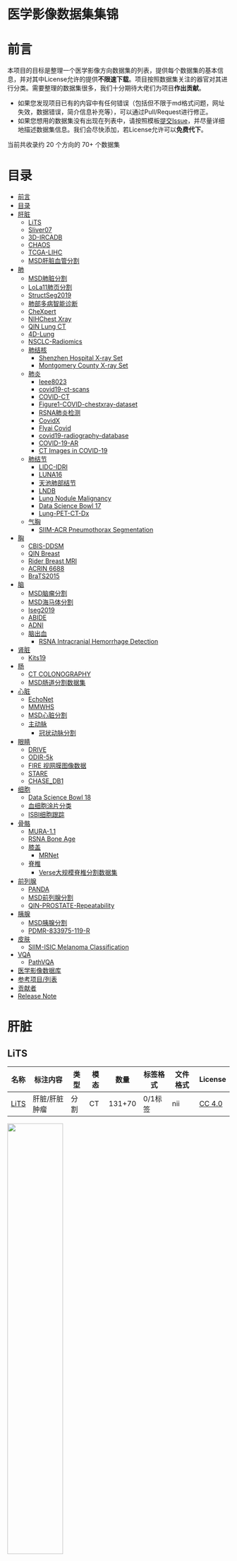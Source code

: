 # 医学影像数据集集锦
# 前言
本项目的目标是整理一个医学影像方向数据集的列表，提供每个数据集的基本信息，并对其中License允许的提供**不限速下载**。项目按照数据集关注的器官对其进行分类。需要整理的数据集很多，我们十分期待大佬们为项目**作出贡献**。

- 如果您发现项目已有的内容中有任何错误（包括但不限于md格式问题，网址失效，数据错误，简介信息补充等），可以通过Pull/Request进行修正。
- 如果您想用的数据集没有出现在列表中，请按照模板[提交Issue](https://github.com/linhandev/dataset/issues/new?assignees=linhandev&labels=%E6%96%B0%E5%A2%9E%E6%95%B0%E6%8D%AE%E9%9B%86&template=-----.md&title=%5B%E6%96%B0%E5%A2%9E%5D+%E6%B7%BB%E5%8A%A0%E6%96%B0%E6%95%B0%E6%8D%AE%E9%9B%86%E3%80%80xx)，并尽量详细地描述数据集信息。我们会尽快添加，若License允许可以**免费代下**。

当前共收录约 20 个方向的 70+ 个数据集

目录
=================
* [前言](#前言)
* [目录](#目录)
* [肝脏](#肝脏)
   * [LiTS](#lits)
   * [Sliver07](#sliver07)
   * [3D-IRCADB](#3d-ircadb)
   * [CHAOS](#chaos)
   * [TCGA-LIHC](#tcga-lihc)
   * [MSD肝脏血管分割](#msd肝脏血管分割)
* [肺](#肺)
   * [MSD肺脏分割](#msd肺脏分割)
   * [LoLa11肺页分割](#lola11肺页分割)
   * [StructSeg2019](#structseg2019)
   * [肺部多病智能诊断](#肺部多病智能诊断)
   * [CheXpert](#chexpert)
   * [NIHChest Xray](#nihchest-xray)
   * [QIN Lung CT](#qin-lung-ct)
   * [4D-Lung](#4d-lung)
   * [NSCLC-Radiomics](#nsclc-radiomics)
   * [肺结核](#肺结核)
      * [Shenzhen Hospital X-ray Set](#shenzhen-hospital-x-ray-set)
      * [Montgomery County X-ray Set](#montgomery-county-x-ray-set)
   * [肺炎](#肺炎)
      * [Ieee8023](#ieee8023)
      * [covid19-ct-scans](#covid19-ct-scans)
      * [COVID-CT](#covid-ct)
      * [Figure1-COVID-chestxray-dataset](#figure1-covid-chestxray-dataset)
      * [RSNA肺炎检测](#rsna肺炎检测)
      * [CovidX](#covidx)
      * [Flyai Covid](#flyai-covid)
      * [covid19-radiography-database](#covid19-radiography-database)
      * [COVID-19-AR](#covid-19-ar)
      * [CT Images in COVID-19](#ct-images-in-covid-19)
   * [肺结节](#肺结节)
      * [LIDC-IDRI](#lidc-idri)
      * [LUNA16](#luna16)
      * [天池肺部结节](#天池肺部结节)
      * [LNDB](#lndb)
      * [Lung Nodule Malignancy](#lung-nodule-malignancy)
      * [Data Science Bowl 17](#data-science-bowl-17)
      * [Lung-PET-CT-Dx](#lung-pet-ct-dx)
   * [气胸](#气胸)
      * [SIIM-ACR Pneumothorax Segmentation](#siim-acr-pneumothorax-segmentation)
* [胸](#胸)
   * [CBIS-DDSM](#cbis-ddsm)
   * [QIN Breast](#qin-breast)
   * [Rider Breast MRI](#rider-breast-mri)
   * [ACRIN 6688](#acrin-6688)
   * [BraTS2015](#brats2015)
* [脑](#脑)
   * [MSD脑瘤分割](#msd脑瘤分割)
   * [MSD海马体分割](#msd海马体分割)
   * [Iseg2019](#iseg2019)
   * [ABIDE](#abide)
   * [ADNI](#adni)
   * [脑出血](#脑出血)
      * [RSNA Intracranial Hemorrhage Detection](#rsna-intracranial-hemorrhage-detection)
* [肾脏](#肾脏)
   * [Kits19](#kits19)
* [肠](#肠)
   * [CT COLONOGRAPHY](#ct-colonography)
   * [MSD肠道分割数据集](#msd肠道分割数据集)
* [心脏](#心脏)
   * [EchoNet](#echonet)
   * [MMWHS](#mmwhs)
   * [MSD心脏分割](#msd心脏分割)
   * [主动脉](#主动脉)
      * [冠状动脉分割](#冠状动脉分割)
* [眼睛](#眼睛)
   * [DRIVE](#drive)
   * [ODIR-5k](#odir-5k)
   * [FIRE 视网膜图像数据](#fire-视网膜图像数据)
   * [STARE](#stare)
   * [CHASE_DB1](#chase_db1)
* [细胞](#细胞)
   * [Data Science Bowl 18](#data-science-bowl-18)
   * [血细胞涂片分类](#血细胞涂片分类)
   * [ISBI细胞跟踪](#isbi细胞跟踪)
* [骨骼](#骨骼)
   * [MURA-1.1](#mura-11)
   * [RSNA Bone Age](#rsna-bone-age)
   * [膝盖](#膝盖)
      * [MRNet](#mrnet)
   * [脊椎](#脊椎)
      * [Verse大规模脊椎分割数据集](#verse大规模脊椎分割数据集)
* [前列腺](#前列腺)
   * [PANDA](#panda)
   * [MSD前列腺分割](#msd前列腺分割)
   * [QIN-PROSTATE-Repeatability](#qin-prostate-repeatability)
* [胰腺](#胰腺)
   * [MSD胰腺分割](#msd胰腺分割)
   * [PDMR-833975-119-R](#pdmr-833975-119-r)
* [皮肤](#皮肤)
   * [SIIM-ISIC Melanoma Classification](#siim-isic-melanoma-classification)
* [VQA](#vqa)
   * [PathVQA](#pathvqa)
* [医学影像数据库](#医学影像数据库)
* [参考项目/列表](#参考项目列表)
* [贡献者](#贡献者)
* [Release Note](#release-note)

# 肝脏

## LiTS
[//]: # (FIN)

| 名称 | 标注内容 | 类型 | 模态 | 数量 | 标签格式 | 文件格式 | License |
| - | - | - | - | - | - | - | - |
| [LiTS](https://competitions.codalab.org/competitions/17094) | 肝脏/肝脏肿瘤 | 分割 | CT   | 131+70 | 0/1标签  | nii | [CC 4.0](https://competitions.codalab.org/competitions/17094#learn_the_details-terms_and_conditions) |

<img src="./static/lits.jpg" width="50%"/>

LiTS数据集包含131套训练扫描和70组测试数据，其中70组测试数据标签不公开。LiTS训练集中包含3DIRCADB中的所有数据，所以如果合并多个数据集不要合并这两个。Medical Segmentation Decathlon中肝脏分割的数据集就是LiTS。

分割结果可以在线提交进行评估，[在线提交方法参考](https://github.com/PatrickChrist/LITS-CHALLENGE)。 [在线提交地址](https://competitions.codalab.org/competitions/17094)

数据集论文：[The Liver Tumor Segmentation Benchmark (LiTS)](https://arxiv.org/abs/1901.04056)

相关项目： [基于Paddle的肝脏CT影像分割](https://aistudio.baidu.com/aistudio/projectdetail/250994)

[Aistudio下载](https://aistudio.baidu.com/aistudio/datasetdetail/10273)

## Sliver07
[//]: # (FIN)

| 名称 | 标注内容 | 类型 | 模态 | 数量  | 标签格式 | 文件格式  | License |
| - | - | - | - | - | - | - | - |
| [Sliver07](https://sliver07.grand-challenge.org/) | 肝脏     | 分割 | CT   | 20+10 | 0/1标签  | MetaImage | [Other](https://zenodo.org/record/2597908) |

<img src="https://i.loli.net/2020/11/21/iuOqFTteKUlnNVZ.png" width="50%"/>


这个数据集比较老了，现在用的也比较少，一些研究会将sliver和lits合起来，这样基本上就是所有常用的关于肝脏分割的公开数据了。mhd格式可以用 SimpleITK 读，在medseg项目中有[转换成nii的脚本](https://github.com/linhandev/medSeg/blob/main/tool/train/mhd2nii.py)

[Aistudio下载](https://aistudio.baidu.com/aistudio/datasetdetail/19906)

## 3D-IRCADB
[//]: # (FIN)

| 名称 | 标注内容 | 类型 | 模态 | 数量 | 标签格式 | 文件格式 | License |
| - | - | - | - | - | - | - | - |
| 3D-IRCADb [01](https://www.ircad.fr/research/3d-ircadb-01/) [02](https://www.ircad.fr/research/3d-ircadb-01/) | 肝脏/肝肿瘤 | 分割 | CT   | 20+2 | surface mesh | dcm | CC |

<img src="./static/3Dircadb.jpg" width="80%"/>


3D-IRCADb是比较早的一个数据集，有两个子集，分别包含20组和2组CT片子。

[Aistudio下载](https://aistudio.baidu.com/aistudio/datasetdetail/10293)

## CHAOS
[//]: # (FIN)

| 名称 | 标注内容 | 类型 | 模态 | 数量 | 标签格式 | 文件格式 | License |
| - | - | - | - | - | - | - | - |
| [CHAOS](https://chaos.grand-challenge.org/) | 肝/肾/脾 | 分割 | CT+MRI | 40CT+120MRI | 0/1标签  | dcm | [CC 4.0](https://creativecommons.org/licenses/by-nc-sa/4.0/legalcode) |

CHAOS是一个多脏器，多模态分割数据集。

![CHAOS](./static/chaos.png)

[Aistudio下载](https://aistudio.baidu.com/aistudio/datasetdetail/23864)

## TCGA-LIHC
[//]: # (FIN)

| 名称 | 标注内容 | 类型 | 模态 | 数量 | 标签格式 | 文件格式 | License |
| - | - | - | - | - | - | - | - |
| [TCGA-LIHC](https://wiki.cancerimagingarchive.net/display/Public/TCGA-LIHC) | 肝 |  | CT/MR/PT | 97患者/237套 | 无标签   | dcm | [Other](https://wiki.cancerimagingarchive.net/display/Public/Data+Usage+Policies+and+Restrictions) |

![tcga-lihc](./static/tcga-lihc.jpg)

[Aistudio下载](https://aistudio.baidu.com/aistudio/datasetdetail/37439)

## MSD肝脏血管分割

| 名称 | 标注内容 | 类型 | 模态 | 数量 | 标签格式 | 文件格式 | License |
| - | - | - | - | - | - | - | - |
| [MSD肝脏血管分割](http://medicaldecathlon.com/) | 肝脏血管 | 分割 | CT | 443 | 0/1 | nii | [CC-BY-SA 4.0](https://creativecommons.org/licenses/by-sa/4.0/) |

![hepatic-Vessels](./static/Hepatic-Vessels.png)

[Aistudio下载](https://aistudio.baidu.com/aistudio/datasetdetail/10333)

# 肺
## MSD肺脏分割

| 名称 | 标注内容 | 类型 | 模态 | 数量 | 标签格式 | 文件格式  | License |
| - | - | - | - | - | - | - | - |
| [MSD肺脏分割](http://medicaldecathlon.com/) | 肺脏 | 分割 | CT | 96 | 0/1 | nii | [CC-BY-SA 4.0](https://creativecommons.org/licenses/by-sa/4.0/) |

![Lung-Tumours](./static/Lung-Tumours.png)

[Aistudio下载](https://aistudio.baidu.com/aistudio/datasetdetail/10334)

## LoLa11肺页分割

[//]: # (FIN)

| 名称 | 标注内容    | 类型 | 模态 | 数量 | 标签格式 | 文件格式  | License |
| - | - | - | - | - | - | - | - |
| [LoLa11](https://lola11.grand-challenge.org/) | 左右肺/肺页 | 分割 | CT   | 55 | 0/1标签  | Metaimage | [Other](https://zenodo.org/record/4708800) |

![lola11](https://grand-challenge-public.s3.amazonaws.com/f/challenge/39/c4ab1b11-3338-4b99-a732-174ddc9e3b70/lola11_web.png)

55组扫描的肺页分割，包含左右肺，左上，左下，右上，右中，右下肺页的标注。

[zenodo下载](https://zenodo.org/record/4708800)

[//]: # (30417)

## StructSeg2019

| 名称 | 标注内容 | 类型 | 模态 | 数量 | 标签格式 | 文件格式 |
| - | - | - | - | - | - | - |
| [StructSeg2019](https://structseg2019.grand-challenge.org/) ||      |||||

![structseg2019](https://grand-challenge-public.s3.amazonaws.com/b/398/banner2_XdYKwmN.jpg)


## 肺部多病智能诊断

| 名称 | 标注内容 | 类型 | 模态 | 数量 | 标签格式 | 文件格式 |
| - | - | - | - | - | - | - |
| [肺部多病智能诊断](https://tianchi.aliyun.com/competition/entrance/231724/) |          |      | CT   |      |          |          |

[//]: # (34323)

## CheXpert

| 名称 | 标注内容 | 类型 | 模态 | 数量 | 标签格式 | 文件格式 | License |
| - | - | - | - | - | - | - | - |
| [CheXpert](https://stanfordmlgroup.github.io/competitions/chexpert/) |  |      |      |      |          |          | [Other](https://stanfordmlgroup.github.io/competitions/chexpert/) |

![chestxpert](./static/chest-x-pert.png)

介绍论文： [CheXpert: A Large Chest Radiograph Dataset with Uncertainty Labels and Expert Comparison](https://arxiv.org/abs/1901.07031)

[相关项目](https://github.com/gaetandi/cheXpert)

## NIHChest Xray

| 名称 | 标注内容 | 类型 | 模态 | 数量 | 标签格式 | 文件格式 | License |
| - | - | - | - | - | - | - | - |
| [NIHChest Xray](https://www.kaggle.com/nih-chest-xrays/data) | 14种肺部疾病/部分病灶位置 | 分类/检测 | CXR | 112,120 | csv | png | [CC0: Public Domain](https://creativecommons.org/publicdomain/zero/1.0/) |

![img](./static/nih-chest-xray.png)
介绍论文： [ChestX-ray8: Hospital-scale Chest X-ray Database and Benchmarks on Weakly-Supervised Classification and Localization of Common Thorax Diseases](http://openaccess.thecvf.com/content_cvpr_2017/papers/Wang_ChestX-ray8_Hospital-Scale_Chest_CVPR_2017_paper.pdf)

[Aistudio下载](https://aistudio.baidu.com/aistudio/datasetdetail/35660)

## QIN Lung CT

| 名称 | 标注内容 | 类型 | 模态 | 数量 | 标签格式 | 文件格式 | License |
| - | - | - | - | - | - | - | - |
| [QIN Lung CT](https://wiki.cancerimagingarchive.net/display/Public/QIN+LUNG+CT) | 非小細胞癌 |  | CT  | 47 |  | dcm | [Other](https://wiki.cancerimagingarchive.net/display/Public/Data+Usage+Policies+and+Restrictions) |

[Aistudio下载](https://aistudio.baidu.com/aistudio/datasetdetail/35205)

## 4D-Lung

| 名称 | 标注内容 | 类型 | 模态 | 数量 | 标签格式 | 文件格式 | License |
| - | - | - | - | - | - | - | - |
| [4D-Lung](https://wiki.cancerimagingarchive.net/display/Public/4D-Lung) | 非小細胞癌 |      | CT |  | 20 | dcm |[Other](https://wiki.cancerimagingarchive.net/display/Public/Data+Usage+Policies+and+Restrictions)|

[Aistudio下载](https://aistudio.baidu.com/aistudio/datasetdetail/37482)

## NSCLC-Radiomics

| 名称 | 标注内容 | 类型 | 模态 | 数量 | 标签格式 | 文件格式 |
| - | - | - | - | - | - | - |
| [NSCLC-Radiomics](https://wiki.cancerimagingarchive.net/display/Public/NSCLC-Radiomics) | 非小细胞癌　| 分割　|　CT | 422 |          | dcm |

![NSCLC-Radiomics](./static/NSCLC-Radiomics.png)

[Aistudio下载](https://aistudio.baidu.com/aistudio/datasetdetail/63958)

## 肺结核

### Shenzhen Hospital X-ray Set

| 名称 | 标注内容 | 类型 | 模态 | 数量 | 标签格式 | 文件格式 |
| - | - | - | - | - | - | - |
| [Shenzhen Hospital X-ray Set](https://lhncbc.nlm.nih.gov/publication/pub9931) | 肺结核/正常 | 分类 | CXR  | 662  | 类别     | 图片     |

深圳第三医院收集的肺结核胸透数据集，包含326张正常扫描和336张不正常的扫描。

[Aistudio下载](https://aistudio.baidu.com/aistudio/datasetdetail/25237)

### Montgomery County X-ray Set

| 名称 | 标注内容 | 类型 | 模态 | 数量 | 标签格式 | 文件格式 |
| - | - | - | - | - | - | - |
| [Montgomery County X-ray Set](https://lhncbc.nlm.nih.gov/publication/pub9931) | 肺结核/正常 | 分类 | CXR  | 138  | 类别     | 图片     |

蒙哥马利市收集的肺结核胸透数据集，包含80张正常的扫描和58张不正常的扫描。

[Aistudio下载](https://aistudio.baidu.com/aistudio/datasetdetail/34229)

## 肺炎
### Ieee8023

| 名称 | 标注内容 | 类型 | 模态 | 数量 | 标签格式 | 文件格式 |
| - | - | - | - | - | - | - |
| [Ieee8023](https://github.com/ieee8023/covid-chestxray-dataset) | 肺脏     | 分类 | CT   | 20   |      | nii      |

持续搜集公开的新冠CT扫描，目前有20个病例。

[Aistudio下载](https://aistudio.baidu.com/aistudio/datasetdetail/34221)

### covid19-ct-scans

| 名称 | 标注内容 | 类型 | 模态 | 数量 | 标签格式 | 文件格式 |
| - | - | - | - | - | - | - |
| [covid19-ct-scans](https://www.kaggle.com/andrewmvd/covid19-ct-scans) | 左右肺/新冠感染 | 分割 | CT   | 20   |          | nii      |

数据来自Ieee8023，对20组扫描进行了左右肺和感染区的标注。基于这个数据集和另外几个数据集，大佬们做了一个新冠分割的 [benchmark](https://gitee.com/junma11/COVID-19-CT-Seg-Benchmark)

[Aistudio下载](https://aistudio.baidu.com/aistudio/datasetdetail/34221)

### COVID-CT

| 名称 | 标注内容 | 类型 | 模态 | 数量 | 标签格式 | 文件格式 |
| - | - | - | - | - | - | - |
| [COVID-CT](https://github.com/UCSD-AI4H/COVID-CT) |          | 分类 | CT   | 349  |          | 图片     |

包含216名新冠患者的349张胸部CT图片，从相关paper中收集。

[Aistudio下载](https://aistudio.baidu.com/aistudio/datasetdetail/27732)

### Figure1-COVID-chestxray-dataset

| 名称 | 标注内容 | 类型 | 模态 | 数量 | 标签格式 | 文件格式 |
| - | - | - | - | - | - | - |
| [Figure1-COVID-chestxray-dataset](https://github.com/agchung/Figure1-COVID-chestxray-dataset) |          | 分类 | CXR  | 48   |          | 图片     |

DarwinAI收集的一些新冠CT的图片，是CovidX数据集的一部分。持续更新，使用前可以先pull。

[Aistudio下载](https://aistudio.baidu.com/aistudio/datasetdetail/34208)

### RSNA肺炎检测

| 名称 | 标注内容 | 类型 | 模态 | 数量 | 标签格式 | 文件格式 |
| - | - | - | - | - | - | - |
| [RSNA肺炎检测](https://www.kaggle.com/c/rsna-pneumonia-detection-challenge/) | 之否肺炎/肺炎区域BB | 分类/检测 | CXR  | 26684+3000 |          | 图片     |

RSNA是北美放射学会在Kaggle上组织的一个比赛数据集，数据来自[NIH](https://nihcc.app.box.com/v/ChestXray-NIHCC)。包含26684张训练数据，有图片的分类和肺炎区域的边界框。

[Aistudio下载](https://aistudio.baidu.com/aistudio/datasetdetail/34214)

### CovidX

| 名称 | 标注内容 | 类型 | 模态 | 数量 | 标签格式 | 文件格式 |
| - | - | - | - | - | - | - |
| [CovidX](https://github.com/lindawangg/COVID-Net/blob/master/docs/COVIDx.md) | 新冠/其他肺炎/正常 | 分类 | CT   | 13569+231 |          | 图片     |

CovidX数据集是DarwinAI训练[CovidNet](https://github.com/lindawangg/COVID-Net)做的一个数据集，本身没有新的数据，是Ieee8023，Figure1和RSNA组合成的一个数据集。


### Flyai Covid

| 名称 | 标注内容 | 类型 | 模态 | 数量 | 标签格式 | 文件格式 |
| - | - | - | - | - | - | - |
| [Flyai Covid](https://www.flyai.com/d/ChestXray02) |          |      |      |      |          |          |

Flyai举办的一个新冠分类比赛。

[Aistudio下载](https://aistudio.baidu.com/aistudio/datasetdetail/34230)

### covid19-radiography-database

| 名称 | 标注内容 | 类型 | 模态 | 数量 | 标签格式 | 文件格式 |
| - | - | - | - | - | - | - |
| [covid19-radiography-database](https://www.kaggle.com/tawsifurrahman/covid19-radiography-database) | 新冠/其他肺炎/正常 | 分类 | CT   | 219+1314+1345 |          | 图片     |

跟CovidX一样是一个组合数据集，数据来自论文图片和RSNA。

[Aistudio下载](https://aistudio.baidu.com/aistudio/datasetdetail/34241)

### COVID-19-AR

| 名称 | 标注内容 | 类型 | 模态 | 数量 | 标签格式 | 文件格式 |
| - | - | - | - | - | - | - |
| [COVID-19-AR](https://wiki.cancerimagingarchive.net/pages/viewpage.action?pageId=70226443) | |  |    |  | | dcm|

Chest Imaging with Clinical and Genomic Correlates Representing a Rural COVID-19 Positive Population (COVID-19-AR)

[Aistudio下载](https://aistudio.baidu.com/aistudio/datasetdetail/63553)

### CT Images in COVID-19

| 名称 | 标注内容 | 类型 | 模态 | 数量  | 标签格式 | 文件格式 |
| - | - | - | - | - | - | - |
| [CT Images in COVID-19](https://wiki.cancerimagingarchive.net/display/Public/CT+Images+in+COVID-19) | 无标签 | 分类/分割 | CT   | 650 | 无 | nii|

[Aistudio下载](https://aistudio.baidu.com/aistudio/datasetdetail/63794)

## 肺结节

### LIDC-IDRI

| 名称 | 标注内容 | 类型 | 模态 | 数量 | 标签格式 | 文件格式 |
| - | - | - | - | - | - | - |
| [LIDC-IDRI](https://wiki.cancerimagingarchive.net/display/Public/LIDC-IDRI) | 肺部肿瘤 | 目标检测 | CT | 1012 | xls | dcm |

介绍论文： [The Lung Image Database Consortium (LIDC) and Image Database Resource Initiative (IDRI): A Completed Reference Database of Lung Nodules on CT Scans](https://www.ncbi.nlm.nih.gov/pmc/articles/PMC3041807/)

[The public cancer radiology imaging collections of The Cancer Imaging Archive](https://www.ncbi.nlm.nih.gov/pmc/articles/PMC3041807/)

Aistudio下载 [Part1](https://aistudio.baidu.com/aistudio/datasetdetail/63957) [Part2](https://aistudio.baidu.com/aistudio/datasetdetail/64008)

### LUNA16

| 名称 | 标注内容 | 类型 | 模态 | 数量 | 标签格式 | 文件格式 |
| - | - | - | - | - | - | - |
| [LUNA16](https://luna16.grand-challenge.org) |          |      |      |      |          |          |

[Aistudio下载](https://aistudio.baidu.com/aistudio/datasetdetail/1860)

### 天池肺部结节

| 名称 | 标注内容 | 类型 | 模态 | 数量 | 标签格式 | 文件格式 | License |
| - | - | - | - | - | - | - | - |
| [天池肺部结节](https://tianchi.aliyun.com/competition/entrance/231601/introduction) |          |      |      |      |          |          | [Custom](https://tianchi.aliyun.com/competition/entrance/231601/introduction) |

[//]: # (训练：https://aistudio.baidu.com/aistudio/datasetDetail/20000 测试 : https://aistudio.baidu.com/aistudio/datasetdetail/10063)

### LNDB

| 名称 | 标注内容 | 类型 | 模态 | 数量 | 标签格式 | 文件格式 |
| - | - | - | - | - | - | - |
| [LNDB](https://lndb.grand-challenge.org) | 直径大于3mm的肿瘤分割标注/小于3mm肿瘤和非肿瘤标记中心 | 分割/分类 | CT   | 294  | XML      | MetaImage |

介绍论文： [LNDb: A Lung Nodule Database on Computed Tomography](https://arxiv.org/abs/1911.08434)

[Aistudio下载](https://aistudio.baidu.com/aistudio/datasetdetail/23909)

### Lung Nodule Malignancy

| 名称 | 标注内容 | 类型 | 模态 | 数量 | 标签格式 | 文件格式 |
| - | - | - | - | - | - | - |
| [Lung Nodule Malignancy](https://www.kaggle.com/kmader/lungnodemalignancy) | 肺结界良恶性 | 分类 | CT   | 4165+2526 |          | tif      |

[Aistudio下载](https://aistudio.baidu.com/aistudio/datasetdetail/28474)

### Data Science Bowl 17

| 名称 | 标注内容 | 类型 | 模态 | 数量 | 标签格式 | 文件格式 |
| - | - | - | - | - | - | - |
| [Data Science Bowl 17](https://www.kaggle.com/c/data-science-bowl-2017) |          |      |      |      |          |          |

[Aistudio下载](https://aistudio.baidu.com/aistudio/datasetdetail/25423)

### Lung-PET-CT-Dx

| 名称 | 标注内容 | 类型 | 模态 | 数量 | 标签格式 | 文件格式 |
| - | - | - | - | - | - | - |
| [Lung-PET-CT-Dx](https://wiki.cancerimagingarchive.net/pages/viewpage.action?pageId=70224216) | 肺癌　| 目标检测 | CT | 363 | xml | dcm |

![Lung-PET-CT-Dx](./static/Lung-PET-CT-Dx.png)

## 气胸

### SIIM-ACR Pneumothorax Segmentation

| 名称      | 标注内容 | 类型 | 模态 | 数量 | 标签格式 | 文件格式 |
| - | - | - | - | - | - | - |
| [SIIM-ACR Pneumothorax Segmentation](https://www.kaggle.com/c/siim-acr-pneumothorax-segmentation) |   |   |    |   |   |  |

# 胸

## CBIS-DDSM

| 名称 | 标注内容 | 类型 | 模态 | 数量 | 标签格式 | 文件格式 |
| - | - | - | - | - | - | - |
| [CBIS-DDSM](https://wiki.cancerimagingarchive.net/display/Public/CBIS-DDSM) | 正常/良性/恶性 | 分类 | CT   | 2620 |          |          |

介绍论文： [Deep Learning to Improve Breast Cancer Early Detection on Screening Mammography](https://arxiv.org/abs/1708.09427) [A curated mammography data set for use in computer-aided detection and diagnosis research](https://www.nature.com/articles/sdata2017177)

[Aistudio下载](https://aistudio.baidu.com/aistudio/datasetdetail/37567)

## QIN Breast

| 名称 | 标注内容 | 类型 | 模态 | 数量 | 标签格式 | 文件格式 |
| - | - | - | - | - | - | - |
| QIN Breast [01](https://wiki.cancerimagingarchive.net/display/Public/QIN-Breast)[02](https://wiki.cancerimagingarchive.net/display/Public/QIN-BREAST-02) |          |      | MRI  | 67   |          |          |

[Aistudio下载](https://aistudio.baidu.com/aistudio/datasetdetail/37536)

## Rider Breast MRI

| 名称 | 标注内容 | 类型 | 模态 | 数量 | 标签格式 | 文件格式 |
| - | - | - | - | - | - | - |
| [Rider Breast MRI](https://wiki.cancerimagingarchive.net/display/Public/RIDER+Breast+MRI) |   |   | MRI   | |   |  |

## ACRIN 6688

| 名称 | 标注内容 | 类型 | 模态 | 数量 | 标签格式 | 文件格式 |
| - | - | - | - | - | - | - |
| [ACRIN 6688](https://wiki.cancerimagingarchive.net/pages/viewpage.action?pageId=30671268) |          |      | CT   | 83   |          |          |

[Aistudio下载](https://aistudio.baidu.com/aistudio/datasetdetail/37565)

## BraTS2015

| 名称 | 标注内容 | 类型 | 模态 | 数量 | 标签格式 | 文件格式 |
| - | - | - | - | - | - | - |
| [BraTS2015](http://www.braintumorsegmentation.org/) |          |      |      |      |          |          |

[Aistudio下载](https://aistudio.baidu.com/aistudio/datasetdetail/26367)

# 脑

## MSD脑瘤分割

| 名称 | 标注内容 | 类型 | 模态 | 数量 | 标签格式 | 文件格式 | License |
| - | - | - | - | - | - | - | - |
| [MSD Brain Tumor Segmentation](http://medicaldecathlon.com/) | 胶质瘤/肿瘤/水肿 | 分割 | MRI | 484 Train + 266 Test | 0/1 | nii | [CC-BY-SA 4.0](https://creativecommons.org/licenses/by-sa/4.0/) |

![msd-brain](./static/msd-brain-tumor.png)

[Aistudio下载](https://aistudio.baidu.com/aistudio/datasetdetail/10277)


## MSD海马体分割

| 名称 | 标注内容 | 类型 | 模态 | 数量 | 标签格式 | 文件格式 | License |
| - | - | - | - | - | - | - | - |
| [MSD Hippocampus Segmentation](http://medicaldecathlon.com/) | 海马体 | 分割 | MRI | 394 | 0/1 | nii | [CC-BY-SA 4.0](https://creativecommons.org/licenses/by-sa/4.0/) |

![msd-hippocampus](./static/msd-hippocampus.png)

[Aistudio下载](https://aistudio.baidu.com/aistudio/datasetdetail/23862)

## Iseg2019

| 名称 | 标注内容 | 类型 | 模态 | 数量 | 标签格式 | 文件格式 |
| - | - | - | - | - | - | - |
| [Iseg2019](http://iseg2019.web.unc.edu/) |          |      |      |      |          |          |

## ABIDE

| 名称 | 标注内容 | 类型 | 模态 | 数量 | 标签格式 | 文件格式 |
| - | - | - | - | - | - | - |
| [ABIDE](http://fcon_1000.projects.nitrc.org/indi/abide/) | 是否有自闭症 | 分类 | MRI  | 539+573 |          |          |

自闭症患者的头部MRI扫描，包含539例自闭症患者和573个正常扫描对照组。  介绍论文： [The autism brain imaging data exchange: towards a large-scale evaluation of the intrinsic brain architecture in autism.](https://www.ncbi.nlm.nih.gov/pubmed/23774715)

[下载地址](http://preprocessed-connectomes-project.org/abide/download.html)


## ADNI

| 名称 | 标注内容 | 类型 | 模态 | 数量 | 标签格式 | 文件格式 |
| - | - | - | - | - | - | - |
| [ADNI](http://adni.loni.usc.edu/data-samples/access-data/) |          |      |      |      |          |          |

介绍论文： [Alzheimer's Disease Neuroimaging Initiative (ADNI)](https://n.neurology.org/content/74/3/201.short)


## 脑出血

### RSNA Intracranial Hemorrhage Detection

| 名称 | 标注内容 | 类型 | 模态 | 数量 | 标签格式 | 文件格式 |
| - | - | - | - | - | - | - |
| [RSNA Intracranial Hemorrhage Detection](https://www.kaggle.com/c/rsna-intracranial-hemorrhage-detection) |          |      | CT   |      |          |          |

[Aistudio下载](https://aistudio.baidu.com/aistudio/datasetdetail/35741)

# 肾脏

## Kits19

| 名称 | 标注内容 | 类型 | 模态 | 数量 | 标签格式 | 文件格式 | License |
| - | - | - | - | - | - | - | - |
| [Kits19](https://kits19.grand-challenge.org/) | 肾脏/肾肿瘤 | 分割 |  | | | | |

![kits19](./static/kits19.png)

[Aistudio下载](https://aistudio.baidu.com/aistudio/datasetdetail/24582)

# 肠

## CT COLONOGRAPHY

| 名称 | 标注内容 | 类型 | 模态 | 数量 | 标签格式 | 文件格式 |
| - | - | - | - | - | - | - |
| [CT COLONOGRAPHY](https://wiki.cancerimagingarchive.net/display/Public/CT+COLONOGRAPHY#dc149b9170f54aa29e88f1119e25ba3e) |          |      | CT   |      |          |          |

包含没有结肠息肉，有6-9mm息肉和大于10mm息肉的数据。

## MSD肠道分割数据集

| 名称 | 标注内容 | 类型 | 模态 | 数量 | 标签格式 | 文件格式 | License |
| - | - | - | - | - | - | - | - |
| [MSD肠道分割数据集](http://medicaldecathlon.com/) | 结肠癌原发病灶 | 分割 | CT | 126训练+64测试 |  |  | [CC-BY-SA 4.0](https://creativecommons.org/licenses/by-sa/4.0/) |

[Aistudio下载](https://aistudio.baidu.com/aistudio/datasetdetail/10332)

# 心脏

## EchoNet

| 名称 | 标注内容 | 类型 | 模态 | 数量 | 标签格式 | 文件格式 |
| - | - | - | - | - | - | - |
| [EchoNet](https://echonet.github.io/dynamic/index.html) | 心脏 | 分割 | MRI  | 10300 | 0/1 | |

介绍论文： [EchoNet-Dynamic: a Large New Cardiac Motion Video Data Resource for Medical Machine Learning](https://echonet.github.io/dynamic/NeuroIPS_2019_ML4H%20Workshop_Paper.pdf)

## MMWHS

| 名称 | 标注内容 | 类型 | 模态 | 数量 | 标签格式 | 文件格式 |
| - | - | - | - | - | - | - |
| [MMWHS](https://zmiclab.github.io/projects/mmwhs/) | 心脏     | 分割 | CT / MRI | 20CT、20MRI | 类别     | nii      |

mmwhs是心脏分割数据集，共有8类，MRI和CT两种模态  相关项目： [Hybrid Loss Guided Convolutional Networks for Whole Heart Parsing](https://github.com/xy0806/miccai17-mmwhs-hybrid)

[Aistudio下载](https://aistudio.baidu.com/aistudio/datasetdetail/38799)

## MSD心脏分割

| 名称 | 标注内容 | 类型 | 模态 | 数量 | 标签格式 | 文件格式 | License |
| - | - | - | - | - | - | - | - |
| [MSD心脏分割](http://medicaldecathlon.com/) |          |      |      |      |          |          | [CC-BY-SA 4.0](https://creativecommons.org/licenses/by-sa/4.0/) |

[Aistudio下载](https://aistudio.baidu.com/aistudio/datasetdetail/23911)

## 主动脉

### 冠状动脉分割

| 名称 | 标注内容 | 类型 | 模态 | 数量 | 标签格式 | 文件格式 | License |
| - | - | - | - | - | - | - | - |
| [Automated Segmentation of Coronary Arteries](https://asoca.grand-challenge.org/) | 冠状动脉 | 分割 | CTA | 40+20 | |  | [Custom](https://zenodo.org/record/3819799#.YKccAUQzbIU) |

[Grand Challenge下载](https://asoca.grand-challenge.org/)

# 眼睛

## DRIVE

| 名称 | 标注内容 | 类型 | 模态 | 数量 | 标签格式 | 文件格式 |
| - | - | - | - | - | - | - |
| [DRIVE](https://drive.grand-challenge.org/) | 眼底血管 | 分割 | 眼底照片 | 40   | 0/1      | 图片     |

DRIVE数据集是一个糖尿病病人眼底血管分割数据集。

[Aistudio下载](https://aistudio.baidu.com/aistudio/datasetdetail/27737)

## ODIR-5k

| 名称 | 标注内容 | 类型 | 模态 | 数量 | 标签格式 | 文件格式 |
| - | - | - | - | - | - | - |
| [ODIR-5k](https://odir2019.grand-challenge.org/) | 正常和7种疾病 | 分类 | 眼底彩色照片 | 5000 |          | 图片     |

ODIR-5K包括5000名患者的年龄，双眼的彩色眼底照片和医生的诊断关键词。该数据集是上工医疗技术有限公司从中国不同医院/医疗中心收集的“真实”患者信息。在这些机构中，眼底图像由市场上的各种相机捕获，例如Canon，Zeiss和Kowa，因此导致各种各样的图像分辨率。病人的识别信息会被移除。注释由经过培训的人类读者进行标记，并具有质量控制管理。患者分为8个标签，包括正常（N），糖尿病（D），青光眼（G），白内障（C），AMD（A），高血压（H），近视（M）和其他疾病/异常（O）。

[//]: # (TODO:搬运，添加下载链接)

## FIRE 视网膜图像数据

| 名称 | 标注内容 | 类型 | 模态 | 数量 | 标签格式 | 文件格式 |
| - | - | - | - | - | - | - |
| [FIRE 视网膜图像数据](http://www.ics.forth.gr/cvrl/fire/) |          | 分类 | 视网膜图像 | 129  |          |          |

FIRE 是一个视网膜眼底图像数据集，包含 129张 眼底视网膜图像，由不同特征组合成 134对 图像组合。这些图像组合根据特质被划分为3类。眼底图像由 Nidek AFC-210 眼底照相机采集，分辨率为2912x2912，视觉仰角为40度。图像由 Papageorgiou Hospital 医院和Aristotle University of Thessaloniki大学共同构建，由于Thessaloniki 大学采集自39名患者。. 数据包括以下几部分内容：  1.成对的视网膜图像。 2.彩色ROI掩模（作为二值图像）。 3.特征ROI掩模（作为二值图像）。 4.每个图像对应的标注点。

[//]: # (TODO:添加数据集链接)

## STARE

| 名称 | 标注内容 | 类型 | 模态 | 数量 | 标签格式 | 文件格式 | License |
| - | - | - | - | - | - | - | - |
| [STARE](https://cecas.clemson.edu/~ahoover/stare/) | 眼底血管 | 分割 | 眼底照片 | 400 | 照片 | 照片 | 无 |

![stare](./static/stare.png)

STructured Analysis of the Retina数据集包含400张眼底照片，作者团队对这些数据进行了多种诊断，并对部分数据的血管进行了标注

[Aistudio下载](https://aistudio.baidu.com/aistudio/datasetdetail/81241)


## CHASE_DB1

| 名称 | 标注内容 | 类型 | 模态 | 数量 | 标签格式 | 文件格式 | License |
| - | - | - | - | - | - | - | - |
| [CHASE_DB1](https://blogs.kingston.ac.uk/retinal/) | 眼底血管 | 分割 | 眼底照片 | 28 | png | png | 无 |

![CHASE_DB1](./static/CHASE_DB1.png)

Kinston大学公开的一个小规模眼底分割数据集，包含28张眼底照片及对应的分割标签。

[Aistudio下载](https://aistudio.baidu.com/aistudio/datasetdetail/81247)


# 细胞

## Data Science Bowl 18

| 名称 | 标注内容 | 类型 | 模态 | 数量 | 标签格式 | 文件格式 |
| - | - | - | - | - | - | - |
| [Data Science Bowl 18](https://www.kaggle.com/c/data-science-bowl-2018) | 细胞核   | 分割 |      | 841张/37333个细胞核 | 0/1      | 图片     |

细胞核分割数据集

介绍论文： [Nucleus segmentation across imaging experiments: the 2018 Data Science Bowl](https://www.ncbi.nlm.nih.gov/pubmed/31636459)

[Aistudio下载](https://aistudio.baidu.com/aistudio/datasetdetail/10292)

## 血细胞涂片分类

| 名称 | 标注内容 | 类型 | 模态 | 数量 | 标签格式 | 文件格式 |
| - | - | - | - | - | - | - |
| [血细胞涂片分类](https://www.kaggle.com/paultimothymooney/blood-cells) | 四种血细胞类型 | 分类 | 镜检 | 12500 | -        | 图片     |

血细胞分类数据集包含12500张四种血细胞的照片。图片是从大的血细胞涂片照片上截下来的，数据集经过增广。图片都很小，训练时注意IO瓶颈。

[Aistudio下载](https://aistudio.baidu.com/aistudio/datasetdetail/10278)

## ISBI细胞跟踪

| 名称 | 标注内容 | 类型 | 模态 | 数量 | 标签格式 | 文件格式 |
| - | - | - | - | - | - | - |
| [ISBI细胞跟踪](http://celltrackingchallenge.net/) | 细胞像素级别位置 | 跟踪 | 镜检 |      |          | 图片     |

在镜检视频中像素级跟踪细胞位置

Aistudio下载 [2D+Time Datasets](https://aistudio.baidu.com/aistudio/datasetdetail/78515)

# 骨骼

## MURA-1.1

| 名称 | 标注内容 | 类型 | 模态 | 数量 | 标签格式 | 文件格式 |
| - | - | - | - | - | - | - |
| [MURA-1.1](https://stanfordmlgroup.github.io/competitions/mura/) | 正常/非正常 | 分类 | x-ray | 40561 |          |          |

介绍论文： [MURA: Large Dataset for Abnormality Detection in Musculoskeletal Radiographs](https://arxiv.org/abs/1712.06957)

[Aistudio下载](https://aistudio.baidu.com/aistudio/datasetdetail/20010)


## RSNA Bone Age

| 名称 | 标注内容 | 类型 | 模态 | 数量 | 标签格式 | 文件格式 |
| - | - | - | - | - | - | - |
| [RSNA Bone Age](https://www.kaggle.com/kmader/rsna-bone-age) |          |      |      |      |          |          |

[Aistudio下载](https://aistudio.baidu.com/aistudio/datasetdetail/36300)

## 膝盖

### MRNet

| 名称 | 标注内容 | 类型 | 模态 | 数量 | 标签格式 | 文件格式 |
| - | - | - | - | - | - | - |
| [MRNet](https://stanfordmlgroup.github.io/competitions/mrnet/) |          |      |      |      |          |          |

[Aistudio下载](https://aistudio.baidu.com/aistudio/datasetdetail/24584)

## 脊椎

### Verse大规模脊椎分割数据集

| 名称 | 标注内容 | 类型 | 模态 | 数量  | 标签格式 | 文件格式  | License |
| - | - | - | - | - | - | - | - |
| [VerSe](https://github.com/anjany/verse) | 脊椎 | 分割 | | | | | [CC BY-SA 4.0](https://creativecommons.org/licenses/by-sa/4.0/) |

<img src="./static/verse.png" width="50%"/>

[Aistudio下载](https://aistudio.baidu.com/aistudio/datasetdetail/86496)


# 前列腺

## PANDA

| 名称 | 标注内容 | 类型 | 模态 | 数量 | 标签格式 | 文件格式 |
| - | - | - | - | - | - | - |
| [PANDA](https://www.kaggle.com/c/prostate-cancer-grade-assessment/overview) | 前列腺癌分级 |      | 镜检图片 | 10616张镜检 | 分类     | tiff     |


## MSD前列腺分割

| 名称 | 标注内容 | 类型 | 模态 | 数量 | 标签格式 | 文件格式 | License |
| - | - | - | - | - | - | - | - |
| [MSD前列腺分割](http://medicaldecathlon.com/) |          |      |      |      |          |          | [CC-BY-SA 4.0](https://creativecommons.org/licenses/by-sa/4.0/) |

[Aistudio下载](https://aistudio.baidu.com/aistudio/datasetdetail/23912)

## QIN-PROSTATE-Repeatability

| 名称 | 标注内容 | 类型 | 模态 | 数量 | 标签格式 | 文件格式 |
| - | - | - | - | - | - | - |
| [QIN-PROSTATE-Repeatability](https://wiki.cancerimagingarchive.net/display/Public/QIN-PROSTATE-Repeatability) | 前列腺癌　|  | MRI | 15 |　　| dcm |

![QIN-Prostate-Repeatability](./static/QIN-Prostate-Repeatability.png)

[Aistudio下载](https://aistudio.baidu.com/aistudio/datasetdetail/63950)

# 胰腺

## MSD胰腺分割

| 名称 | 标注内容 | 类型 | 模态 | 数量 | 标签格式 | 文件格式 | License |
| - | - | - | - | - | - | - | - |
| [MSD胰腺分割](http://medicaldecathlon.com/) |      |      |      |   |     |     | [CC-BY-SA 4.0](https://creativecommons.org/licenses/by-sa/4.0/) |

[Aistudio下载](https://aistudio.baidu.com/aistudio/datasetdetail/23914)

## PDMR-833975-119-R

| 名称 | 标注内容 | 类型 | 模态 | 数量 | 标签格式 | 文件格式 |
| - | - | - | - | - | - | - |
| [PDMR-833975-119-R](https://wiki.cancerimagingarchive.net/display/Public/Imaging+tissue+characterization+of+a+patient+derived+xenograft+model+of+adenocarcinoma+pancreas%3A+PDMR-833975-119-R) |　胰腺癌　|      |　MRI | 20 | | dcm |

![PDMR-833975-119-R](./static/PDMR-833975-119-R.png)

[Aistudio下载](https://aistudio.baidu.com/aistudio/datasetdetail/64052)

# 皮肤

## SIIM-ISIC Melanoma Classification

| 名称 | 标注内容 | 类型 | 模态 | 数量 | 标签格式 | 文件格式 |
| - | - | - | - | - | - | - |
| [SIIM-ISIC Melanoma Classification](https://www.kaggle.com/c/siim-isic-melanoma-classification/data) | 皮肤癌病变类别 | 分类 | 皮肤镜 | 88.3K张图片 | 类别     | dicom   |

目前最大的皮肤镜图像集合，用来在皮肤病变图像中之别黑色素瘤，图片以DICOM格式提供，同时包含图像元数据，有的图像也以JPEG和TFRecord格式提供，TFRecords格式的图像已被调整为统一的1024x1024

[//]: # (TODO: 添加这个数据集的下载)

# VQA

## PathVQA

| 名称 | 标注内容 | 类型 | 模态 | 数量 | 标签格式 | 文件格式 |
| - | - | - | - | - | - | - |
| [PathVQA](https://pathvqachallenge.grand-challenge.org/PathVQA_challenge/) |          |      | 图片 | 4998图片/32799问答 |          | 图片     |

介绍论文： [PathVQA: 30000+ Questions for Medical Visual Question Answering](https://arxiv.org/abs/2003.10286)

[Aistudio下载](https://aistudio.baidu.com/aistudio/datasetdetail/25239)


# 医学影像数据库

[TCIA](https://www.cancerimagingarchive.net/):The Cancer Imaging Archive

[MedPix](https://medpix.nlm.nih.gov/home) 包含超过12000名患者和59000张影像

[Belarus tuberculosis portal](http://tuberculosis.by/) 包含结核病人的CT，胸透和检验数据

[Grand Challenges](https://grand-challenge.org/)

[LONI](https://ida.loni.usc.edu/login.jsp) 神经相关医学影像

# 参考项目/列表

[胸部\肺部ct数据集](https://aistudio.baidu.com/aistudio/projectdetail/431782)

[医学影像分割挑战](http://medicaldecathlon.com/)

[//]: # (TODO: https://github.com/Awesome-Image-Registration-Organization/awesome-image-registration#21-datasets 配准)

[//]: # (TODO: )
[adalca](https://github.com/adalca/medical-datasets)

[//]: # (TODO: )
[beamandrew](https://github.com/beamandrew/medical-data)

[//]: # (TODO: )
[Stanford ML Group](https://stanfordmlgroup.github.io/)

[//]: # (TODO: )
[omic tools](https://omictools.com/)

[//]: # (TODO: )
[各领域公开数据集](https://zhuanlan.zhihu.com/p/25138563)

[//]: # (TODO: )
[medical-imaging-datasets](https://github.com/sfikas/medical-imaging-datasets)

[//]: # (TODO: )
[Open-Access Medical Image Repositories](http://www.aylward.org/notes/open-access-medical-image-repositories)

[//]: # (TODO: )
[Medical Image Datasets Download Links](https://www.ilovephd.com/medical-image-datasets-download-links/)

[//]: # (TODO: )
[HAM10000 dataset](https://dataverse.harvard.edu/dataset.xhtml?persistentId=doi:10.7910/DVN/DBW86T)

[//]: # (TODO: )
[Dermatology Image Classification](https://www.kaggle.com/yuningalexliu/dermatology-image-classification)

[//]: # (TODO: )
[havard](https://library.med.utah.edu/kw/derm/)

[//]: # (TODO: )
[usc](http://sipi.usc.edu/database/)

[//]: # (TODO: )
[burkely](https://www2.eecs.berkeley.edu/Research/Projects/CS/vision/bsds/)

[//]: # (TODO: )
[isdis](https://isdis.net/)

[//]: # (TODO: )
[radiopedia](https://radiopaedia.org/articles/imaging-data-sets-artificial-intelligence)

[//]: # (TODO: )
[aimi](https://aimi.stanford.edu/research/public-datasets)

[//]: # (TODO: https://zhuanlan.zhihu.com/p/24634505 )



# 贡献者

（按照首次贡献时间排序）

[多语言代码生成器](https://aistudio.baidu.com/aistudio/personalcenter/thirdview/33061) Mail : linhandev@qq.com

[自尊心3](https://aistudio.baidu.com/aistudio/personalcenter/thirdview/218586)

[底迪](https://aistudio.baidu.com/aistudio/personalcenter/thirdview/31756)

[ChenchenHu007](https://github.com/ChenchenHu007)

[lixinhui541](https://github.com/lixinhui541)

# Release Note

2020/11/20<br>添加Issue模板，鼓励外部贡献，数据集数量达到67

2020/11/8<br>在Github发布，整理格式，添加多个数据集

2020/6/11<br>添加LIDC-IDIR，编写数据压缩脚本

2020/6/4<br>添加MMWHS心脏分割数据集，SIIM皮肤病分类比赛数据集

2020/5/27<br>添加ISBI细胞分割，TCGA-LIHC肝脏，4D-Lung肺部数据集，围绕乳腺癌添加一系列数据集

2020/5/20<br>项目添加数据集计数和release note，数据集方面添加 RSNA骨龄，PathVQA，FIRE视网膜，DDSM乳腺癌等数据集

2020/5/13<br>项目在Aistudio公开，包含约40个数据集

[//]: # (TODO: 做一个tcia转nii的py程序)
[//]: # (TODO: 图片一样的大小,居中)
